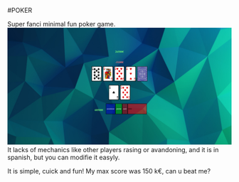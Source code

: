 #POKER

Super fanci minimal fun poker game.
![gameplay](foto1.png)
It lacks of mechanics like other players rasing or avandoning, and it is in spanish, but you can modifie it easyly.

It is simple, cuick and fun! My max score was 150 k€, can u beat me?
